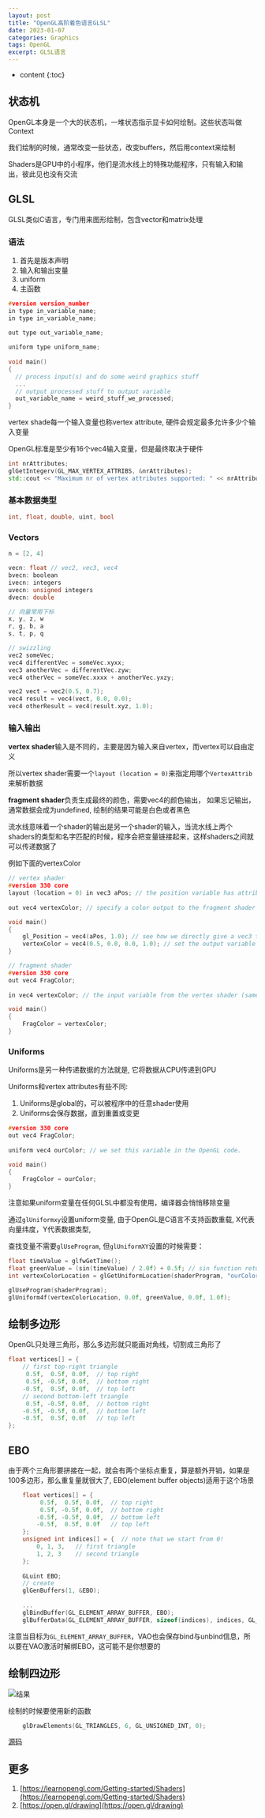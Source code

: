 ```yaml
---
layout: post
title: "OpenGL高阶着色语言GLSL"
date: 2023-01-07
categories: Graphics
tags: OpenGL
excerpt: GLSL语言
---
```


* content
{:toc}

## 状态机

OpenGL本身是一个大的状态机，一堆状态指示显卡如何绘制。这些状态叫做Context

我们绘制的时候，通常改变一些状态，改变buffers，然后用context来绘制

Shaders是GPU中的小程序，他们是流水线上的特殊功能程序，只有输入和输出，彼此见也没有交流

## GLSL

GLSL类似C语言，专门用来图形绘制，包含vector和matrix处理

### 语法

1. 首先是版本声明
2. 输入和输出变量
3. uniform
4. 主函数

```cpp
#version version_number
in type in_variable_name;
in type in_variable_name;

out type out_variable_name;
  
uniform type uniform_name;
  
void main()
{
  // process input(s) and do some weird graphics stuff
  ...
  // output processed stuff to output variable
  out_variable_name = weird_stuff_we_processed;
}
```

vertex shade每一个输入变量也称vertex attribute, 硬件会规定最多允许多少个输入变量

OpenGL标准是至少有16个vec4输入变量，但是最终取决于硬件

```cpp
int nrAttributes;
glGetIntegerv(GL_MAX_VERTEX_ATTRIBS, &nrAttributes);
std::cout << "Maximum nr of vertex attributes supported: " << nrAttributes << std::endl;
```

### 基本数据类型

```cpp
int, float, double, uint, bool
```

### Vectors

```cpp
n = [2, 4]

vecn: float // vec2, vec3, vec4
bvecn: boolean
ivecn: integers
uvecn: unsigned integers
dvecn: double

// 向量常用下标
x, y, z, w
r, g, b, a
s, t, p, q

// swizzling
vec2 someVec;
vec4 differentVec = someVec.xyxx;
vec3 anotherVec = differentVec.zyw;
vec4 otherVec = someVec.xxxx + anotherVec.yxzy;

vec2 vect = vec2(0.5, 0.7);
vec4 result = vec4(vect, 0.0, 0.0);
vec4 otherResult = vec4(result.xyz, 1.0);
```

### 输入输出

**vertex shader**输入是不同的，主要是因为输入来自vertex，而vertex可以自由定义

所以vertex shader需要一个`layout (location = 0)`来指定用哪个`VertexAttrib`来解析数据

**fragment shader**负责生成最终的颜色，需要vec4的颜色输出， 如果忘记输出，通常数据会成为undefined, 绘制的结果可能是白色或者黑色

流水线意味着一个shader的输出是另一个shader的输入，当流水线上两个shaders的类型和名字匹配的时候，程序会把变量链接起来，这样shaders之间就可以传递数据了

例如下面的vertexColor

```cpp
// vertex shader
#version 330 core
layout (location = 0) in vec3 aPos; // the position variable has attribute position 0
  
out vec4 vertexColor; // specify a color output to the fragment shader

void main()
{
    gl_Position = vec4(aPos, 1.0); // see how we directly give a vec3 to vec4's constructor
    vertexColor = vec4(0.5, 0.0, 0.0, 1.0); // set the output variable to a dark-red color
}

// fragment shader
#version 330 core
out vec4 FragColor;
  
in vec4 vertexColor; // the input variable from the vertex shader (same name and same type)  

void main()
{
    FragColor = vertexColor;
} 
```

### Uniforms

Uniforms是另一种传递数据的方法就是, 它将数据从CPU传递到GPU  

Uniforms和vertex attributes有些不同:

1. Uniforms是global的，可以被程序中的任意shader使用
2. Uniforms会保存数据，直到重置或变更

```cpp
#version 330 core
out vec4 FragColor;
  
uniform vec4 ourColor; // we set this variable in the OpenGL code.

void main()
{
    FragColor = ourColor;
} 
```

注意如果uniform变量在任何GLSL中都没有使用，编译器会悄悄移除变量

通过`glUniformxy`设置uniform变量, 由于OpenGL是C语言不支持函数重载, X代表向量纬度，Y代表数据类型, 

查找变量不需要`glUseProgram`, 但`glUniformXY`设置的时候需要：

```cpp
float timeValue = glfwGetTime();
float greenValue = (sin(timeValue) / 2.0f) + 0.5f; // sin function return [-1, 1]
int vertexColorLocation = glGetUniformLocation(shaderProgram, "ourColor");

glUseProgram(shaderProgram);
glUniform4f(vertexColorLocation, 0.0f, greenValue, 0.0f, 1.0f);
```

## 绘制多边形

OpenGL只处理三角形，那么多边形就只能画对角线，切割成三角形了

```cpp
float vertices[] = {
    // first top-right triangle
     0.5f,  0.5f, 0.0f,  // top right
     0.5f, -0.5f, 0.0f,  // bottom right
    -0.5f,  0.5f, 0.0f,  // top left 
    // second bottom-left triangle
     0.5f, -0.5f, 0.0f,  // bottom right
    -0.5f, -0.5f, 0.0f,  // bottom left
    -0.5f,  0.5f, 0.0f   // top left
}; 
```

## EBO

由于两个三角形要拼接在一起，就会有两个坐标点重复，算是额外开销，如果是100多边形，那么重复量就很大了, EBO(element buffer objects)适用于这个场景

```cpp
    float vertices[] = {
         0.5f,  0.5f, 0.0f,  // top right
         0.5f, -0.5f, 0.0f,  // bottom right
        -0.5f, -0.5f, 0.0f,  // bottom left
        -0.5f,  0.5f, 0.0f   // top left
    };
    unsigned int indices[] = {  // note that we start from 0!
        0, 1, 3,   // first triangle
        1, 2, 3    // second triangle
    };
    
    GLuint EBO;
    // create
    glGenBuffers(1, &EBO);
    
    ...
    glBindBuffer(GL_ELEMENT_ARRAY_BUFFER, EBO);
    glBufferData(GL_ELEMENT_ARRAY_BUFFER, sizeof(indices), indices, GL_STATIC_DRAW);
```

注意当目标为`GL_ELEMENT_ARRAY_BUFFER`，VAO也会保存bind与unbind信息，所以要在VAO激活时解绑EBO，这可能不是你想要的

## 绘制四边形

![结果]({{site.static}}/images/opengl-lesson-03-result.png)

绘制的时候要使用新的函数

```cpp
    glDrawElements(GL_TRIANGLES, 6, GL_UNSIGNED_INT, 0);
```

[源码](https://github.com/geemaple/learning/blob/main/learn_opengl/learn_opengl/lesson/lesson_03_rectangle.cpp)


## 更多

1. [https://learnopengl.com/Getting-started/Shaders](https://learnopengl.com/Getting-started/Shaders)
2. [https://open.gl/drawing](https://open.gl/drawing)